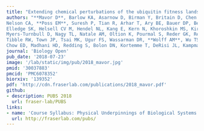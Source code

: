 ```yaml
---
title: "Extending chemical perturbations of the ubiquitin fitness landscape in a classroom setting reveals new constraints on sequence tolerance."
authors: "**Mavor D**, Barlow KA, Asarnow D, Birman Y, Britain D, Chen W, Green EM, Kenner LR, Mensa B, Morinishi LS,
Nelson CA, **Poss EM**, Suresh P, Tian R, Arhar T, Ary BE, Bauer DP, Bergman ID, Brunetti RM, Chio CM, Dai SA, Dickinson MS,
Elledge SK, Helsell CV M, Hendel NL, Kang E, Kern N, Khoroshkin MS, Kirkemo LL, Lewis GR, Lou K, Marin WM, Maxwell AM, McTigue PF,
Myers-Turnbull D, Nagy TL, Natale AM, Oltion K, Pourmal S, Reder GK, Rettko NJ, Rohweder PJ, Schwarz DMC, Tan SK, Thomas PV,
Tibble RW, Town JP, Tsai MK, Ugur FS, Wassarman DR, **Wolff AM**, Wu TS, Bogdanoff D, **Li J**, Thorn KS, O’Conchúir S, Swaney DL,
Chow ED, Madhani HD, Redding S, Bolon DN, Kortemme T, DeRisi JL, Kampmann M, **Fraser JS**."
journal: 'Biology Open'
pub_date: '2018-07-23'
image: '/lab/static/img/pub/2018_mavor.jpg'
pmid: '30037883'
pmcid: 'PMC6078352'
biorxiv: '139352'
pdf: 'http://cdn.fraserlab.com/publications/2018_mavor.pdf'
github:
- description: PUBS 2018
  url: fraser-lab/PUBS
links:
- name: 'Course Syllabus: Physical Underpinnings of Biological Systems'
  url: http://fraserlab.com/pubs/
---
```

